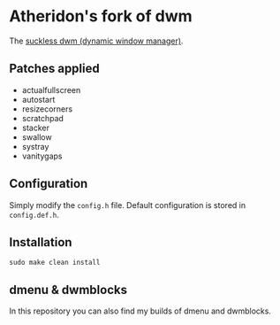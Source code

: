 # Atheridon's fork of dwm

The [suckless dwm (dynamic window manager)](https://dwm.suckless.org/).

## Patches applied

+ actualfullscreen
+ autostart
+ resizecorners
+ scratchpad
+ stacker 
+ swallow 
+ systray
+ vanitygaps

## Configuration

Simply modify the `config.h` file. 
Default configuration is stored in `config.def.h`.

## Installation

```
sudo make clean install
```

## dmenu & dwmblocks
In this repository you can also find my builds of dmenu and dwmblocks.
